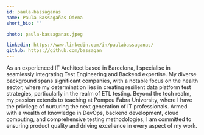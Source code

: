 ```yaml
---
id: paula-bassaganas
name: Paula Bassagañas Òdena
short_bio: ""

photo: paula-bassaganas.jpeg

linkedin: https://www.linkedin.com/in/paulabassaganas/
github: https://github.com/bassagan
---
```


As an experienced IT Architect based in Barcelona, I specialise in seamlessly integrating Test Engineering and Backend expertise. My diverse background spans significant companies, with a notable focus on the health sector, where my determination lies in creating resilient data platform test strategies, particularly in the realm of ETL testing. Beyond the tech realm, my passion extends to teaching at Pompeu Fabra University, where I have the privilege of nurturing the next generation of IT professionals. Armed with a wealth of knowledge in DevOps, backend development, cloud computing, and comprehensive testing methodologies, I am committed to ensuring product quality and driving excellence in every aspect of my work.